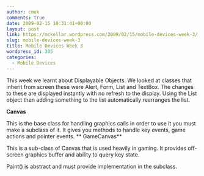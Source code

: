 ```yaml
---
author: cmuk
comments: true
date: 2009-02-15 10:31:41+00:00
layout: post
link: https://mckellar.wordpress.com/2009/02/15/mobile-devices-week-3/
slug: mobile-devices-week-3
title: Mobile Devices Week 3
wordpress_id: 305
categories:
  - Mobile Devices
---
```


This week we learnt about Displayable Objects. We looked at classes that inherit from screen these were Alert, Form, List and TextBox. The changes to these are displayed instantly with no refresh to the display. Using the List object then adding something to the list automatically rearranges the list.

**Canvas**

This is the base class for handling graphics calls in order to use it you must make a subclass of it. It gives you methods to handle key events, game actions and pointer events.
**
GameCanvas**

This is a sub-class of Canvas that is used heavily in gaming. It provides off-screen graphics buffer and ability to query key state.

Paint() is abstract and must provide implementation in the subclass.
